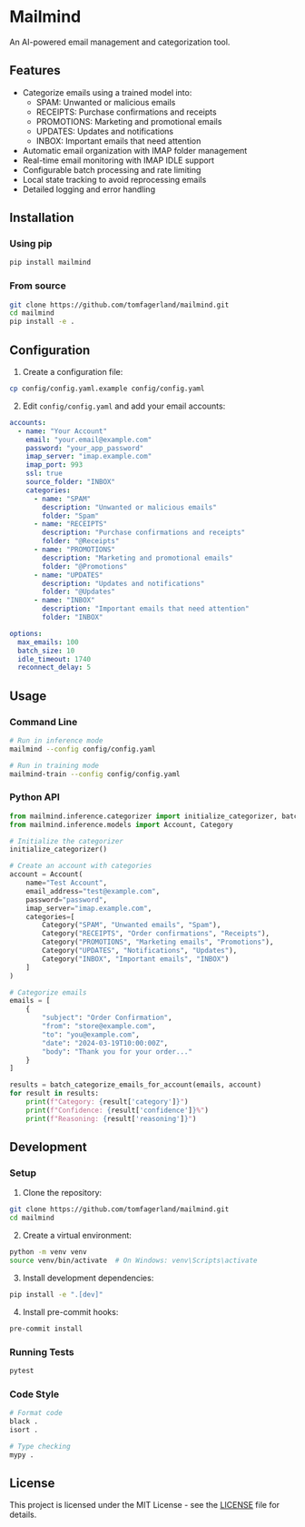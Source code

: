 # Mailmind

An AI-powered email management and categorization tool.

## Features

- Categorize emails using a trained model into:
  - SPAM: Unwanted or malicious emails
  - RECEIPTS: Purchase confirmations and receipts
  - PROMOTIONS: Marketing and promotional emails
  - UPDATES: Updates and notifications
  - INBOX: Important emails that need attention
- Automatic email organization with IMAP folder management
- Real-time email monitoring with IMAP IDLE support
- Configurable batch processing and rate limiting
- Local state tracking to avoid reprocessing emails
- Detailed logging and error handling

## Installation

### Using pip

```bash
pip install mailmind
```

### From source

```bash
git clone https://github.com/tomfagerland/mailmind.git
cd mailmind
pip install -e .
```

## Configuration

1. Create a configuration file:

```bash
cp config/config.yaml.example config/config.yaml
```

2. Edit `config/config.yaml` and add your email accounts:

```yaml
accounts:
  - name: "Your Account"
    email: "your.email@example.com"
    password: "your_app_password"
    imap_server: "imap.example.com"
    imap_port: 993
    ssl: true
    source_folder: "INBOX"
    categories:
      - name: "SPAM"
        description: "Unwanted or malicious emails"
        folder: "Spam"
      - name: "RECEIPTS"
        description: "Purchase confirmations and receipts"
        folder: "@Receipts"
      - name: "PROMOTIONS"
        description: "Marketing and promotional emails"
        folder: "@Promotions"
      - name: "UPDATES"
        description: "Updates and notifications"
        folder: "@Updates"
      - name: "INBOX"
        description: "Important emails that need attention"
        folder: "INBOX"

options:
  max_emails: 100
  batch_size: 10
  idle_timeout: 1740
  reconnect_delay: 5
```

## Usage

### Command Line

```bash
# Run in inference mode
mailmind --config config/config.yaml

# Run in training mode
mailmind-train --config config/config.yaml
```

### Python API

```python
from mailmind.inference.categorizer import initialize_categorizer, batch_categorize_emails_for_account
from mailmind.inference.models import Account, Category

# Initialize the categorizer
initialize_categorizer()

# Create an account with categories
account = Account(
    name="Test Account",
    email_address="test@example.com",
    password="password",
    imap_server="imap.example.com",
    categories=[
        Category("SPAM", "Unwanted emails", "Spam"),
        Category("RECEIPTS", "Order confirmations", "Receipts"),
        Category("PROMOTIONS", "Marketing emails", "Promotions"),
        Category("UPDATES", "Notifications", "Updates"),
        Category("INBOX", "Important emails", "INBOX")
    ]
)

# Categorize emails
emails = [
    {
        "subject": "Order Confirmation",
        "from": "store@example.com",
        "to": "you@example.com",
        "date": "2024-03-19T10:00:00Z",
        "body": "Thank you for your order..."
    }
]

results = batch_categorize_emails_for_account(emails, account)
for result in results:
    print(f"Category: {result['category']}")
    print(f"Confidence: {result['confidence']}%")
    print(f"Reasoning: {result['reasoning']}")
```

## Development

### Setup

1. Clone the repository:

```bash
git clone https://github.com/tomfagerland/mailmind.git
cd mailmind
```

2. Create a virtual environment:

```bash
python -m venv venv
source venv/bin/activate  # On Windows: venv\Scripts\activate
```

3. Install development dependencies:

```bash
pip install -e ".[dev]"
```

4. Install pre-commit hooks:

```bash
pre-commit install
```

### Running Tests

```bash
pytest
```

### Code Style

```bash
# Format code
black .
isort .

# Type checking
mypy .
```

## License

This project is licensed under the MIT License - see the [LICENSE](LICENSE) file for details.
